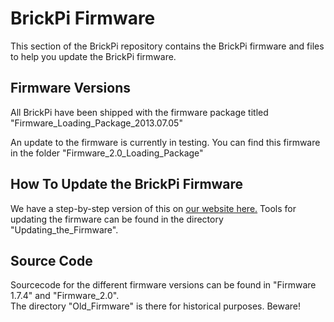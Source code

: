 BrickPi Firmware
=====

This section of the BrickPi repository contains the BrickPi firmware and files to help you update the BrickPi firmware.  

## Firmware Versions
All BrickPi have been shipped with the firmware package titled "Firmware_Loading_Package_2013.07.05"

An update to the firmware is currently in testing.  You can find this firmware in the folder "Firmware_2.0_Loading_Package"

## How To Update the BrickPi Firmware
We have a step-by-step version of this on [our website here.](http://www.dexterindustries.com/BrickPi/design/brickpi-firmware-update/)
Tools for updating the firmware can be found in the directory "Updating_the_Firmware".

## Source Code
Sourcecode for the different firmware versions can be found in "Firmware 1.7.4" and "Firmware_2.0".  
The directory "Old_Firmware" is there for historical purposes.  Beware!